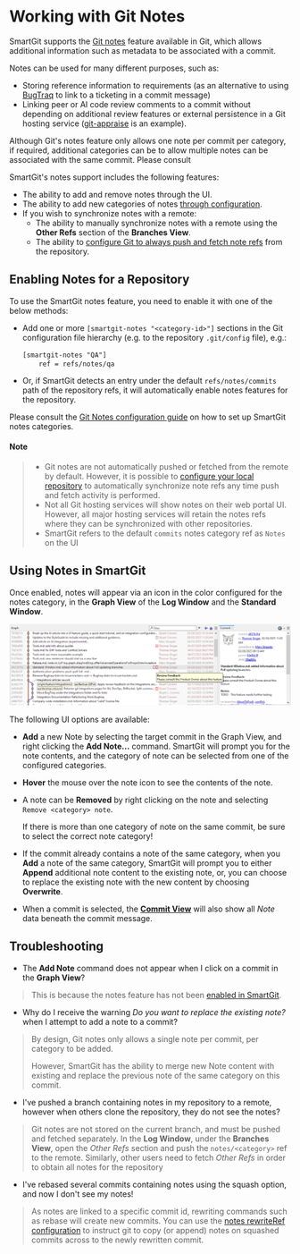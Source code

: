 # Working with Git Notes
SmartGit supports the [Git notes](../GitConcepts/GitNotes.md) feature available in Git, which allows additional information such as metadata to be associated with a commit.

Notes can be used for many different purposes, such as:
- Storing reference information to requirements (as an alternative to using [BugTraq](../Integrations/Bugtraq-links-to-issue-trackers.md) to link to a ticketing in a commit message)
- Linking peer or AI code review comments to a commit without depending on additional review features or external persistence in a Git hosting service
  ([git-appraise](https://github.com/google/git-appraise) is an example).

Although Git's notes feature only allows one note per commit per category, if required, additional categories can be to allow multiple notes can be associated with the same commit.
Please consult 

SmartGit's notes support includes the following features:
- The ability to add and remove notes through the UI.
- The ability to add new categories of notes [through configuration](../Integrations/GitNotes-Integration.md#a-minimal-smartgit-notes-configuration).
- If you wish to synchronize notes with a remote:
   - The ability to manually synchronize notes with a remote using the **Other Refs** section of the **Branches View**.
   - The ability to [configure Git to always push and fetch note refs](../Integrations/GitNotes-Integration.md#configuring-automatic-note-synchronization-with-remotes) from the repository.

## Enabling Notes for a Repository

To use the SmartGit notes feature, you need to enable it with one of the below methods:
- Add one or more `[smartgit-notes "<category-id>"]` sections in the Git configuration file hierarchy (e.g. to the repository `.git/config` file), e.g.:
  ```
  [smartgit-notes "QA"]
      ref = refs/notes/qa
  ```
- Or, if SmartGit detects an entry under the default `refs/notes/commits` path of the repository refs, it will automatically enable notes features for the repository.

Please consult the [Git Notes configuration guide](../Integrations/GitNotes-Integration.md#enabling-notes-features-in-smartgit-on-a-repository) on how to set up SmartGit notes categories.

#### Note
> - Git notes are not automatically pushed or fetched from the remote by default.
>   However, it is possible to [configure your local repository]() to automatically synchronize note refs any time push and fetch activity is performed.
> - Not all Git hosting services will show notes on their web portal UI. 
>   However, all major hosting services will retain the notes refs where they can be synchronized with other repositories.
> - SmartGit refers to the default `commits` notes category ref as `Notes` on the UI

## Using Notes in SmartGit
Once enabled, notes will appear via an icon in the color configured for the notes category, in the **Graph View** of the **Log Window** and the **Standard Window**.

![Viewing Git Notes in SmartGit](../images/GitNotes-GraphView.png)

The following UI options are available:

- **Add** a new Note by selecting the target commit in the Graph View, and right clicking the **Add Note...** command.
  SmartGit will prompt you for the note contents, and the category of note can be selected from one of the configured categories.
  
- **Hover** the mouse over the note icon to see the contents of the note.

- A note can be **Removed** by right clicking on the note and selecting `Remove <category> note`.

  If there is more than one category of note on the same commit, be sure to select the correct note category!

- If the commit already contains a note of the same category, when you **Add** a note of the same category, 
   SmartGit will prompt you to either **Append** additional note content to the existing note, or, 
   you can choose to replace the existing note with the new content by choosing **Overwrite**.

- When a commit is selected, the [**Commit View**](Commit-View.md) will also show all _Note_ data beneath the commit message.

## Troubleshooting

- The **Add Note** command does not appear when I click on a commit in the **Graph View**?

> This is because the notes feature has not been [enabled in SmartGit](#enabling-notes-for-a-repository).

- Why do I receive the warning _Do you want to replace the existing note?_ when I attempt to add a note to a commit?

> By design, Git notes only allows a single note per commit, per category to be added.
>
> However, SmartGit has the ability to merge new Note content with existing and replace the previous note of the same category on this commit.
  
- I've pushed a branch containing notes in my repository to a remote, however when others clone the repository, they do not see the notes?

> Git notes are not stored on the current branch, and must be pushed and fetched separately.
  In the **Log Window**, under the **Branches View**, open the *Other Refs* section and push the `notes/<category>` ref to the remote.
  Similarly, other users need to fetch *Other Refs* in order to obtain all notes for the repository

- I've rebased several commits containing notes using the squash option, and now I don't see my notes!

> As notes are linked to a specific commit id, rewriting commands such as rebase will create new commits.
  You can use the [notes rewriteRef configuration](../Integrations/GitNotes-Integration.md#copying-git-notes-during-rewriting-activity-eg-rebase) to instruct git to copy (or append) notes on squashed commits across to the newly rewritten commit.
  
